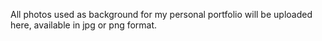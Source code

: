 All photos used as background for my personal portfolio will be uploaded here, available in jpg or png format.
